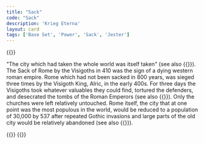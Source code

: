 ```yaml
---
title: "Sack"
code: "Sack"
description: 'Krieg Eterna'
layout: card
tags: ['Base Set', 'Power', 'Sack', 'Jester']
---
```

{{<card-detail-page title="Sack" artwork="Sack of Rome by the Visigoths by Joseph-Noël Sylvestre (1890)" >}}
<p>
"The city which had taken the whole world was itself taken" (see also {{<cardlink name="Catapult" code="catapult">}}). The Sack of Rome by the Visigoths in 410 was the sign of a dying western roman empire. Rome which had not been sacked in 800 years, was sieged three times by the Visigoth King, Alric, in the early 400s. For three days the Visigoths took whatever valuables they could find, tortured the defenders, and desecrated the tombs of the Roman Emperors (see also {{<cardlink name="Assassin">}}). Only the churches were left relatively untouched. Rome itself, the city that at one point was the most populous in the world, would be reduced to a population of 30,000 by 537 after repeated Gothic invasions and large parts of the old city would be relatively abandoned (see also {{<cardlink name="Crusade" code="crusade">}}).
</p> 
{{<card-detail-image file="alric.jpg" caption="Alric entering Athens">}}
{{</card-detail-page>}}